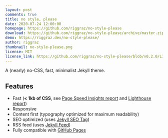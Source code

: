 ```yaml
---
layout: post
comments: true
title: no style, please
date: 2020-07-24 12:00:00
homepage: https://github.com/riggraz/no-style-please
download: https://github.com/riggraz/no-style-please/archive/master.zip
demo: https://riggraz.dev/no-style-please/
author: riggraz
thumbnail: no-style-please.png
license: MIT
license_link: https://github.com/riggraz/no-style-please/blob/v0.2.0/LICENSE.txt
---
```


A (nearly) no-CSS, fast, minimalist Jekyll theme.

## Features

* Fast (**< 1kb of CSS**, see [Page Speed Insights report](https://raw.githubusercontent.com/riggraz/no-style-please/master/_screenshots/page-speed-insights-report.png) and [Lighthouse report](https://raw.githubusercontent.com/riggraz/no-style-please/master/_screenshots/lighthouse-report.png))
* Responsive
* Content first (typography optimized for maximum readability)
* SEO optimized (uses [Jekyll SEO Tag](https://github.com/jekyll/jekyll-seo-tag))
* RSS feed (uses [Jekyll Feed](https://github.com/jekyll/jekyll-feed))
* Fully compatible with [GitHub Pages](https://pages.github.com/)
